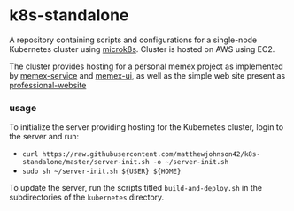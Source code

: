 # k8s-standalone
A repository containing scripts and configurations for a single-node Kubernetes cluster using [microk8s](https://microk8s.io/). Cluster is hosted on AWS using EC2.

The cluster provides hosting for a personal memex project as implemented by [memex-service](https://github.com/matthewjohnson42/memex-service) and [memex-ui](https://github.com/matthewjohnson42/memex-ui), as well as the simple web site present as [professional-website](https://github.com/matthewjohnson42/professional-website)

### usage

To initialize the server providing hosting for the Kubernetes cluster, login to the server and run:

* `curl https://raw.githubusercontent.com/matthewjohnson42/k8s-standalone/master/server-init.sh -o ~/server-init.sh`
* `sudo sh ~/server-init.sh ${USER} ${HOME}`

To update the server, run the scripts titled `build-and-deploy.sh` in the subdirectories of the `kubernetes` directory.
